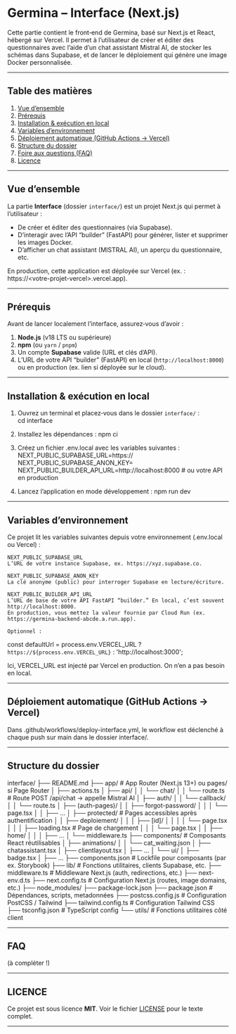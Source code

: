 # Germina – Interface (Next.js)

Cette partie contient le front‐end de Germina, basé sur Next.js et React, hébergé sur Vercel. Il permet à l’utilisateur de créer et éditer des questionnaires avec l’aide d’un chat assistant Mistral AI, de stocker les schémas dans Supabase, et de lancer le déploiement qui génère une image Docker personnalisée.

---

## Table des matières

1. [Vue d’ensemble](#vue-densemble)  
2. [Prérequis](#prérequis)  
3. [Installation & exécution en local](#installation--exécution-en-local)  
4. [Variables d’environnement](#variables-denvironnement)  
5. [Déploiement automatique (GitHub Actions → Vercel)](#déploiement-automatique-github-actions--vercel)
6. [Structure du dossier](#structure-du-dossier)  
7. [Foire aux questions (FAQ)](#foire-aux-questions-faq)  
8. [Licence](#licence)  

---

## Vue d’ensemble

La partie **Interface** (dossier `interface/`) est un projet Next.js qui permet à l’utilisateur :
- De créer et éditer des questionnaires (via Supabase).
- D’interagir avec l’API “builder” (FastAPI) pour générer, lister et supprimer les images Docker.  
- D’afficher un chat assistant (MISTRAL AI), un aperçu du questionnaire, etc.

En production, cette application est déployée sur Vercel (ex. : https://\<votre-projet-vercel\>.vercel.app).

---

## Prérequis

Avant de lancer localement l’interface, assurez‐vous d’avoir :

1. **Node.js** (v18 LTS ou supérieure)  
2. **npm** (ou `yarn` / `pnpm`)  
3. Un compte **Supabase** valide (URL et clés d’API).  
4. L’URL de votre API “builder” (FastAPI) en local (`http://localhost:8000`) ou en production (ex. lien si déployée sur le cloud).

---

## Installation & exécution en local

1. Ouvrez un terminal et placez‐vous dans le dossier `interface/` :  
   cd interface

2. Installez les dépendances :
  npm ci

3. Créez un fichier .env.local avec les variables suivantes :
  NEXT_PUBLIC_SUPABASE_URL=https://<votre-supabase-url>
  NEXT_PUBLIC_SUPABASE_ANON_KEY=<votre-supabase-anon-key>
  NEXT_PUBLIC_BUILDER_API_URL=http://localhost:8000   # ou votre API en production

4. Lancez l’application en mode développement :
  npm run dev

---

## Variables d’environnement

Ce projet lit les variables suivantes depuis votre environnement (.env.local ou Vercel) :

    NEXT_PUBLIC_SUPABASE_URL
    L’URL de votre instance Supabase, ex. https://xyz.supabase.co.

    NEXT_PUBLIC_SUPABASE_ANON_KEY
    La clé anonyme (public) pour interroger Supabase en lecture/écriture.

    NEXT_PUBLIC_BUILDER_API_URL
    L’URL de base de votre API FastAPI “builder.” En local, c’est souvent http://localhost:8000.
    En production, vous mettez la valeur fournie par Cloud Run (ex. https://germina-backend-abcde.a.run.app).

    Optionnel :

const defaultUrl = process.env.VERCEL_URL
  ? `https://${process.env.VERCEL_URL}`
  : 'http://localhost:3000';

Ici, VERCEL_URL est injecté par Vercel en production. On n’en a pas besoin en local.

---

## Déploiement automatique (GitHub Actions → Vercel)

Dans .github/workflows/deploy-interface.yml, le workflow est déclenché à chaque push sur main dans le dossier interface/.

---

## Structure du dossier

interface/
├── README.md
├── app/                       # App Router (Next.js 13+) ou pages/ si Page Router
│   ├── actions.ts
│   ├── api/
│   │   └── chat/
│   │       └── route.ts       # Route POST /api/chat → appelle Mistral AI
│   ├── auth/
│   │   └── callback/
│   │       └── route.ts
│   ├── (auth-pages)/
│   │   ├── forgot-password/
│   │   │   └── page.tsx
│   │   ├── ...
│   ├── protected/             # Pages accessibles après authentification
│   │   ├── deploiement/
│   │   │   ├── [id]/
│   │   │   │   └── page.tsx
│   │   │   ├── loading.tsx    # Page de chargement
│   │   │   └── page.tsx
│   │   ├── home/
│   │   │   ├── ...
│   └── middleware.ts
├── components/                # Composants React réutilisables
│   ├── animations/
│   │   └── cat_waiting.json
│   ├── chatassistant.tsx
│   ├── clientlayout.tsx
│   ├── ...
│   └── ui/
│       ├── badge.tsx
│       ├── ...
├── components.json            # Lockfile pour composants (par ex. Storybook)
├── lib/                       # Fonctions utilitaires, clients Supabase, etc.
├── middleware.ts              # Middleware Next.js (auth, redirections, etc.)
├── next-env.d.ts
├── next.config.ts             # Configuration Next.js (routes, image domains, etc.)
├── node_modules/
├── package-lock.json
├── package.json               # Dépendances, scripts, metadonnées
├── postcss.config.js          # Configuration PostCSS / Tailwind
├── tailwind.config.ts         # Configuration Tailwind CSS
├── tsconfig.json              # TypeScript config
└── utils/                     # Fonctions utilitaires côté client

---

## FAQ 

(à compléter !)

---

## LICENCE 

Ce projet est sous licence **MIT**. Voir le fichier [LICENSE](../LICENSE) pour le texte complet.

---